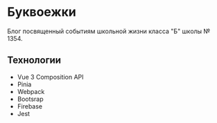 # Буквоежки

Блог посвященный событиям школьной жизни класса "Б" школы № 1354.

## Технологии
- Vue 3 Composition API
- Pinia
- Webpack
- Bootsrap
- Firebase
- Jest
